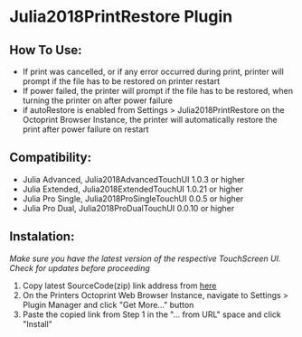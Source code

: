 # Julia2018PrintRestore Plugin

## How To Use:
* If print was cancelled, or if any error occurred during print, printer will prompt if the file has to be restored on printer restart
* If power failed, the printer will prompt if the file has to be restored, when turning the printer on after power failure
* if autoRestore is enabled from Settings > Julia2018PrintRestore on the Octoprint Browser Instance, the printer will automatically restore the print after power failure on restart

## Compatibility:
* Julia Advanced, Julia2018AdvancedTouchUI 1.0.3 or higher
* Julia Extended, Julia2018ExtendedTouchUI 1.0.21 or higher
* Julia Pro Single, Julia2018ProSingleTouchUI 0.0.5 or higher
* Julia Pro Dual, Julia2018ProDualTouchUI 0.0.10 or higher

## Instalation:
*Make sure you have the latest version of the respective TouchScreen UI. Check for updates before proceeding*

1. Copy latest SourceCode(zip) link address from [here](https://github.com/FracktalWorks/Julia2018PrintRestore/releases)
2. On the Printers Octoprint Web Browser Instance, navigate to Settings > Plugin Manager and click "Get More..." button
3. Paste the copied link from Step 1 in the "... from URL" space and click "Install"
